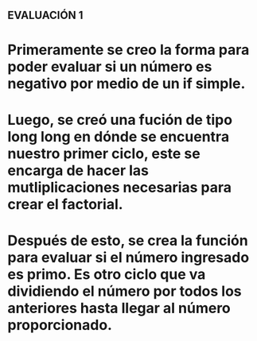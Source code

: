 ## EVALUACIÓN 1 ##

# Primeramente se creo la forma para poder evaluar si un número es negativo por medio de un if simple.

# Luego, se creó una fución de tipo long long en dónde se encuentra nuestro primer ciclo, este se encarga de hacer las mutliplicaciones necesarias para crear el factorial.

# Después de esto, se crea la función para evaluar si el número ingresado es primo. Es otro ciclo que va dividiendo el número por todos los anteriores hasta llegar al número proporcionado.